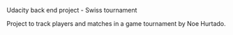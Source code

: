 Udacity back end project - Swiss tournament

Project to track players and matches in a game tournament by Noe Hurtado. 



